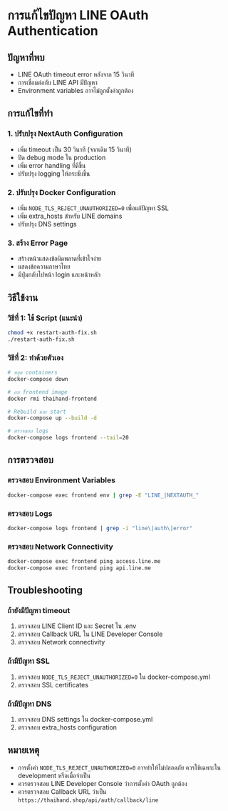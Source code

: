 # การแก้ไขปัญหา LINE OAuth Authentication

## ปัญหาที่พบ
- LINE OAuth timeout error หลังจาก 15 วินาที
- การเชื่อมต่อกับ LINE API มีปัญหา
- Environment variables อาจไม่ถูกตั้งค่าถูกต้อง

## การแก้ไขที่ทำ

### 1. ปรับปรุง NextAuth Configuration
- เพิ่ม timeout เป็น 30 วินาที (จากเดิม 15 วินาที)
- ปิด debug mode ใน production
- เพิ่ม error handling ที่ดีขึ้น
- ปรับปรุง logging ให้กระชับขึ้น

### 2. ปรับปรุง Docker Configuration
- เพิ่ม `NODE_TLS_REJECT_UNAUTHORIZED=0` เพื่อแก้ปัญหา SSL
- เพิ่ม extra_hosts สำหรับ LINE domains
- ปรับปรุง DNS settings

### 3. สร้าง Error Page
- สร้างหน้าแสดงข้อผิดพลาดที่เข้าใจง่าย
- แสดงข้อความภาษาไทย
- มีปุ่มกลับไปหน้า login และหน้าหลัก

## วิธีใช้งาน

### วิธีที่ 1: ใช้ Script (แนะนำ)
```bash
chmod +x restart-auth-fix.sh
./restart-auth-fix.sh
```

### วิธีที่ 2: ทำด้วยตัวเอง
```bash
# หยุด containers
docker-compose down

# ลบ frontend image
docker rmi thaihand-frontend

# Rebuild และ start
docker-compose up --build -d

# ตรวจสอบ logs
docker-compose logs frontend --tail=20
```

## การตรวจสอบ

### ตรวจสอบ Environment Variables
```bash
docker-compose exec frontend env | grep -E "LINE_|NEXTAUTH_"
```

### ตรวจสอบ Logs
```bash
docker-compose logs frontend | grep -i "line\|auth\|error"
```

### ตรวจสอบ Network Connectivity
```bash
docker-compose exec frontend ping access.line.me
docker-compose exec frontend ping api.line.me
```

## Troubleshooting

### ถ้ายังมีปัญหา timeout
1. ตรวจสอบ LINE Client ID และ Secret ใน .env
2. ตรวจสอบ Callback URL ใน LINE Developer Console
3. ตรวจสอบ Network connectivity

### ถ้ามีปัญหา SSL
1. ตรวจสอบ `NODE_TLS_REJECT_UNAUTHORIZED=0` ใน docker-compose.yml
2. ตรวจสอบ SSL certificates

### ถ้ามีปัญหา DNS
1. ตรวจสอบ DNS settings ใน docker-compose.yml
2. ตรวจสอบ extra_hosts configuration

## หมายเหตุ
- การตั้งค่า `NODE_TLS_REJECT_UNAUTHORIZED=0` อาจทำให้ไม่ปลอดภัย ควรใช้เฉพาะใน development หรือเมื่อจำเป็น
- ควรตรวจสอบ LINE Developer Console ว่าการตั้งค่า OAuth ถูกต้อง
- ควรตรวจสอบ Callback URL ว่าเป็น `https://thaihand.shop/api/auth/callback/line` 